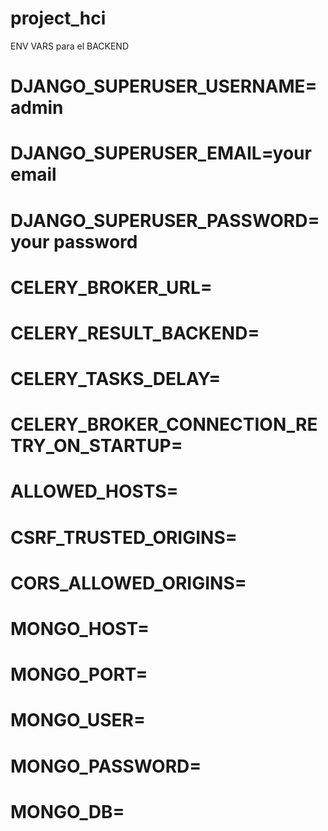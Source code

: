 # project_hci

ENV VARS para el BACKEND

# DJANGO_SUPERUSER_USERNAME=admin
# DJANGO_SUPERUSER_EMAIL=your email
# DJANGO_SUPERUSER_PASSWORD=your password
    

# CELERY_BROKER_URL=
# CELERY_RESULT_BACKEND=
# CELERY_TASKS_DELAY=
# CELERY_BROKER_CONNECTION_RETRY_ON_STARTUP=

# ALLOWED_HOSTS=

# CSRF_TRUSTED_ORIGINS=

# CORS_ALLOWED_ORIGINS=

# MONGO_HOST=
# MONGO_PORT=
# MONGO_USER=
# MONGO_PASSWORD=
# MONGO_DB=